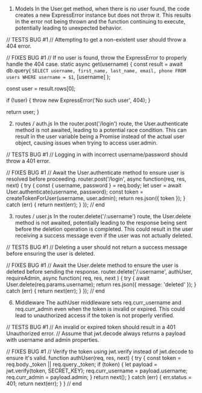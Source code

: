 1. Models
In the User.get method, when there is no user found, the code creates a new ExpressError instance but does not throw it. This results in the error not being thrown and the function continuing to execute, potentially leading to unexpected behavior.

// TESTS BUG #1
// Attempting to get a non-existent user should throw a 404 error.

// FIXES BUG #1
// If no user is found, throw the ExpressError to properly handle the 404 case.
static async get(username) {
  const result = await db.query(
    `SELECT username,
              first_name,
              last_name,
              email,
              phone
       FROM users
       WHERE username = $1`,
    [username]
  );

  const user = result.rows[0];

  if (!user) {
    throw new ExpressError('No such user', 404);
  }

  return user;
}

2. routes / auth.js
In the router.post('/login') route, the User.authenticate method is not awaited, leading to a potential race condition. This can result in the user variable being a Promise instead of the actual user object, causing issues when trying to access user.admin.

// TESTS BUG #1
// Logging in with incorrect username/password should throw a 401 error.

// FIXES BUG #1
// Await the User.authenticate method to ensure user is resolved before proceeding.
router.post('/login', async function(req, res, next) {
  try {
    const { username, password } = req.body;
    let user = await User.authenticate(username, password);
    const token = createTokenForUser(username, user.admin);
    return res.json({ token });
  } catch (err) {
    return next(err);
  }
}); // end

3. routes / user.js
In the router.delete('/:username') route, the User.delete method is not awaited, potentially leading to the response being sent before the deletion operation is completed. This could result in the user receiving a success message even if the user was not actually deleted.

// TESTS BUG #1
// Deleting a user should not return a success message before ensuring the user is deleted.

// FIXES BUG #1
// Await the User.delete method to ensure the user is deleted before sending the response.
router.delete('/:username', authUser, requireAdmin, async function(
  req,
  res,
  next
) {
  try {
    await User.delete(req.params.username);
    return res.json({ message: 'deleted' });
  } catch (err) {
    return next(err);
  }
}); // end

6. Middleware
 The authUser middleware sets req.curr_username and req.curr_admin even when the token is invalid or expired. This could lead to unauthorized access if the token is not properly verified.

// TESTS BUG #1
// An invalid or expired token should result in a 401 Unauthorized error.
// Assume that jwt.decode always returns a payload with username and admin properties.

// FIXES BUG #1
// Verify the token using jwt.verify instead of jwt.decode to ensure it's valid.
function authUser(req, res, next) {
  try {
    const token = req.body._token || req.query._token;
    if (token) {
      let payload = jwt.verify(token, SECRET_KEY);
      req.curr_username = payload.username;
      req.curr_admin = payload.admin;
    }
    return next();
  } catch (err) {
    err.status = 401;
    return next(err);
  }
} // end
